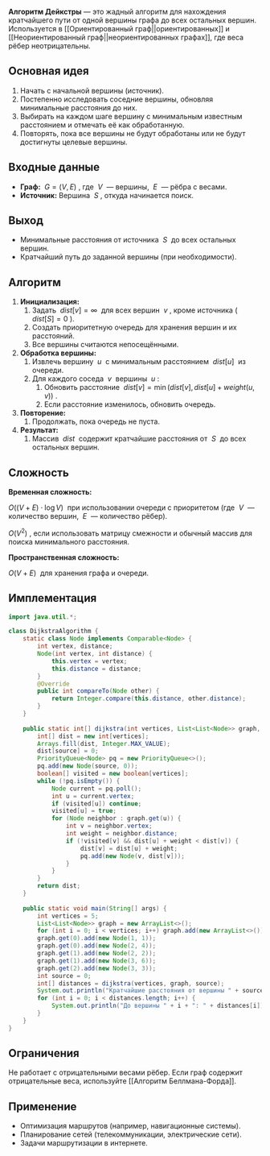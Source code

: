 **Алгоритм Дейкстры** — это жадный алгоритм для нахождения кратчайшего пути от одной вершины графа до всех остальных вершин. Используется в [[Ориентированный граф||ориентированных]] и [[Неориентированный граф||неориентированных графах]], где веса рёбер неотрицательны.


## Основная идея

1. Начать с начальной вершины (источник).
2. Постепенно исследовать соседние вершины, обновляя минимальные расстояния до них.
3. Выбирать на каждом шаге вершину с минимальным известным расстоянием и отмечать её как обработанную.
4. Повторять, пока все вершины не будут обработаны или не будут достигнуты целевые вершины.


## Входные данные

- **Граф:**  $G = (V, E)$ , где  $V$  — вершины,  $E$  — рёбра с весами.
- **Источник:** Вершина  $S$ , откуда начинается поиск.


## Выход

- Минимальные расстояния от источника  $S$  до всех остальных вершин.
- Кратчайший путь до заданной вершины (при необходимости).


## Алгоритм

1. **Инициализация:**
	1. Задать  $dist[v] = \infty$  для всех вершин  $v$ , кроме источника ( $dist[S] = 0$ ).
	2. Создать приоритетную очередь для хранения вершин и их расстояний.
	3. Все вершины считаются непосещёнными.
2. **Обработка вершины:**
	1. Извлечь вершину  $u$  с минимальным расстоянием  $dist[u]$  из очереди.
	2. Для каждого соседа  $v$  вершины  $u$ :
		1. Обновить расстояние  $dist[v] = \min(dist[v], dist[u] + weight(u, v))$ .
		2. Если расстояние изменилось, обновить очередь.
3. **Повторение:**
	1. Продолжать, пока очередь не пуста.
4. **Результат:**
	1. Массив  $dist$  содержит кратчайшие расстояния от  $S$  до всех остальных вершин.


## Сложность

**Временная сложность:**

   $O((V + E) \cdot \log V)$  при использовании очереди с приоритетом (где  $V$  — количество вершин,  $E$  — количество рёбер).
   
   $O(V^2)$ , если использовать матрицу смежности и обычный массив для поиска минимального расстояния.

**Пространственная сложность:**

   $O(V + E)$  для хранения графа и очереди.

## Имплементация

``` java
import java.util.*;

class DijkstraAlgorithm {
    static class Node implements Comparable<Node> {
        int vertex, distance;
        Node(int vertex, int distance) {
            this.vertex = vertex;
            this.distance = distance;
        }
        @Override
        public int compareTo(Node other) {
            return Integer.compare(this.distance, other.distance);
        }
    }
	
    public static int[] dijkstra(int vertices, List<List<Node>> graph, int source) {
        int[] dist = new int[vertices];
        Arrays.fill(dist, Integer.MAX_VALUE);
        dist[source] = 0;
        PriorityQueue<Node> pq = new PriorityQueue<>();
        pq.add(new Node(source, 0));
        boolean[] visited = new boolean[vertices];
        while (!pq.isEmpty()) {
            Node current = pq.poll();
            int u = current.vertex;
            if (visited[u]) continue;
            visited[u] = true;
            for (Node neighbor : graph.get(u)) {
                int v = neighbor.vertex;
                int weight = neighbor.distance;
                if (!visited[v] && dist[u] + weight < dist[v]) {
                    dist[v] = dist[u] + weight;
                    pq.add(new Node(v, dist[v]));
                }
            }
        }
        return dist;
    }
	
    public static void main(String[] args) {
        int vertices = 5;
        List<List<Node>> graph = new ArrayList<>();
        for (int i = 0; i < vertices; i++) graph.add(new ArrayList<>());
        graph.get(0).add(new Node(1, 1));
        graph.get(0).add(new Node(2, 4));
        graph.get(1).add(new Node(2, 2));
        graph.get(1).add(new Node(3, 6));
        graph.get(2).add(new Node(3, 3));
        int source = 0;
        int[] distances = dijkstra(vertices, graph, source);
        System.out.println("Кратчайшие расстояния от вершины " + source + ":");
        for (int i = 0; i < distances.length; i++) {
            System.out.println("До вершины " + i + ": " + distances[i]);
        }
    }
}
```


## Ограничения

Не работает с отрицательными весами рёбер. Если граф содержит отрицательные веса, используйте [[Алгоритм Беллмана-Форда]].


## Применение

- Оптимизация маршрутов (например, навигационные системы).
- Планирование сетей (телекоммуникации, электрические сети).
- Задачи маршрутизации в интернете.